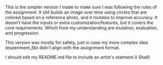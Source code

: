 This is the simpler version I made to make sure I was following the rules of the assignment.
It still builds an image over time using circles that are colored based on a reference photo, and it mutates to improve accuracy. 
It doesn’t have the inputs or extra customization/features, but it covers the core requirements.
Which from my understanding are mutation, evaluation, and progression.

This version was mostly for safety, just in case my more complex idea (experiment_5b) didn’t align with the assignment format.


I should edit my README.md file to include an artist's statment.(I Shall)